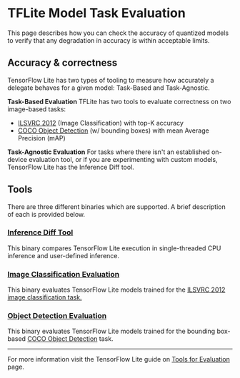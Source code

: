 # TFLite Model Task Evaluation

This page describes how you can check the accuracy of quantized models to verify that any degradation in accuracy is within acceptable limits.

## Accuracy & correctness
TensorFlow Lite has two types of tooling to measure how accurately a delegate behaves for a given model: Task-Based and Task-Agnostic. 

**Task-Based Evaluation**
TFLite has two tools to evaluate correctness on two image-based tasks:
- [ILSVRC 2012](http://image-net.org/challenges/LSVRC/2012/) (Image Classification) with top-K accuracy
- [COCO Object Detection](https://cocodataset.org/#detection-2020) (w/ bounding boxes) with mean Average Precision (mAP)

**Task-Agnostic Evaluation**
For tasks where there isn't an established on-device evaluation tool, or if you are experimenting with custom models, TensorFlow Lite has the Inference Diff tool.

## Tools
There are three different binaries which are supported. A brief description of each is provided below.

### [Inference Diff Tool](https://github.com/tensorflow/tensorflow/tree/master/tensorflow/lite/tools/evaluation/tasks/inference_diff#inference-diff-tool)
This binary compares TensorFlow Lite execution in single-threaded CPU inference and user-defined inference.

### [Image Classification Evaluation](https://github.com/tensorflow/tensorflow/tree/master/tensorflow/lite/tools/evaluation/tasks/imagenet_image_classification#image-classification-evaluation-based-on-ilsvrc-2012-task)
This binary evaluates TensorFlow Lite models trained for the [ILSVRC 2012 image classification task.](http://www.image-net.org/challenges/LSVRC/2012/)

### [Object Detection Evaluation](https://github.com/tensorflow/tensorflow/tree/master/tensorflow/lite/tools/evaluation/tasks/coco_object_detection#object-detection-evaluation-using-the-2014-coco-minival-dataset)
This binary evaluates TensorFlow Lite models trained for the bounding box-based [COCO Object Detection](https://cocodataset.org/#detection-eval) task.

***

For more information visit the TensorFlow Lite guide on [Tools for Evaluation](https://www.tensorflow.org/lite/performance/delegates#tools_for_evaluation) page.